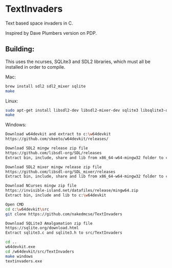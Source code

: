 # TextInvaders
Text based space invaders in C.

Inspired by Dave Plumbers version on PDP.

## Building:
This uses the ncurses, SQLite3 and SDL2 libraries, which must all be installed in order to compile.

Mac:
```bash
brew install sdl2 sdl2_mixer sqlite
make
```

Linux:
```bash
sudo apt-get install libsdl2-dev libsdl2-mixer-dev sqlite3 libsqlite3-dev
make
```

Windows:
```bash
Download w64devkit and extract to c:\w64devkit
https://github.com/skeeto/w64devkit/releases/

Download SDL2 mingw release zip file
https://github.com/libsdl-org/SDL/releases
Extract bin, include, share and lib from x86_64-w64-mingw32 folder to c:\w64devkit

Download SDL2 mixer mingw release zip file
https://github.com/libsdl-org/SDL_mixer/releases 
Extract bin, include, share and lib from x86_64-w64-mingw32 folder to c:\w64devkit

Download NCurses mingw zip file
https://invisible-island.net/datafiles/release/mingw64.zip
Extract bin, include and lib to c:\w64devkit 

Open CMD
cd c:\w64devkit\src
git clone https://github.com/nakedmcse/TextInvaders

Download SQLite3 Amalgamation zip file
https://sqlite.org/download.html
Extract sqlite3.c and sqlite3.h to src/TextInvaders

cd ..
w64devkit.exe
cd /w64devkit/src/TextInvaders
make windows
textinvaders.exe
```